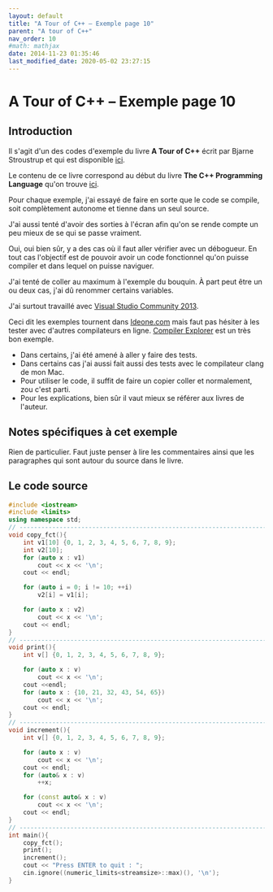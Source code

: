 ```yaml
---
layout: default
title: "A Tour of C++ – Exemple page 10"
parent: "A tour of C++"
nav_order: 10
#math: mathjax
date: 2014-11-23 01:35:46
last_modified_date: 2020-05-02 23:27:15
---
```


# A Tour of C++ – Exemple page 10

## Introduction
Il s'agit d'un des codes d'exemple du livre **A Tour of C++** écrit par Bjarne Stroustrup et qui est disponible [ici](http://www.amazon.fr/Tour-C-Bjarne-Stroustrup/dp/0321958314/ref%3Dsr_1_1?ie=UTF8&qid=1416699327&sr=8-1&keywords=a+tour+of+c%2B%2B). 

Le contenu de ce livre correspond au début du livre **The C++ Programming Language** qu'on trouve [ici](http://www.amazon.fr/The-Programming-Language-Bjarne-Stroustrup/dp/0321563840/ref%3Dpd_sim_eb_3?ie=UTF8&refRID=0CR047TTJV1HA6CVA9XA).

Pour chaque exemple, j'ai essayé de faire en sorte que le code se compile, soit complètement autonome et tienne dans un seul source.

J'ai aussi tenté d'avoir des sorties à l'écran afin qu'on se rende compte un peu mieux de se qui se passe vraiment.

Oui, oui bien sûr, y a des cas où il faut aller vérifier avec un débogueur.
En tout cas l'objectif est de pouvoir avoir un code fonctionnel qu'on puisse compiler et dans lequel on puisse naviguer.

J'ai tenté de coller au maximum à l'exemple du bouquin. À part peut être un ou deux cas, j'ai dû renommer certains variables.

J'ai surtout travaillé avec [Visual Studio Community 2013](http://www.visualstudio.com/products/visual-studio-community-vs).

Ceci dit les exemples tournent dans [Ideone.com](http://ideone.com/) mais faut pas hésiter à les tester avec d'autres compilateurs en ligne. [Compiler Explorer](https://godbolt.org/) est un très bon exemple.

* Dans certains, j'ai été amené à aller y faire des tests.  
* Dans certains cas j'ai aussi fait aussi des tests avec le compilateur clang de mon Mac.  
* Pour utiliser le code, il suffit de faire un copier coller et normalement, zou c'est parti.  
* Pour les explications, bien sûr il vaut mieux se référer aux livres de l'auteur.  


## Notes spécifiques à cet exemple


Rien de particulier. Faut juste penser à lire les commentaires ainsi que les paragraphes qui sont autour du source dans le livre.

## Le code source

```cpp
#include <iostream>
#include <limits>
using namespace std;
// ----------------------------------------------------------------------------
void copy_fct(){
    int v1[10] {0, 1, 2, 3, 4, 5, 6, 7, 8, 9};                                    // v1 is an array of 10 integers intialized with values from 0 to 9
    int v2[10];                                                                   // to become a copy of v1
    for (auto x : v1)                                                             // for each x in v
        cout << x << '\n';
    cout << endl;

    for (auto i = 0; i != 10; ++i)                                                // copy elements
        v2[i] = v1[i];

    for (auto x : v2)
        cout << x << '\n';
    cout << endl;
}
// ----------------------------------------------------------------------------
void print(){
    int v[] {0, 1, 2, 3, 4, 5, 6, 7, 8, 9};

    for (auto x : v)
        cout << x << '\n';
    cout <<endl;
    for (auto x : {10, 21, 32, 43, 54, 65})
        cout << x << '\n';
    cout << endl;
}
// ----------------------------------------------------------------------------
void increment(){
    int v[] {0, 1, 2, 3, 4, 5, 6, 7, 8, 9};

    for (auto x : v)
        cout << x << '\n';
    cout << endl;
    for (auto& x : v)                                                             // x is a reference to an object whose type is automatically deduced
        ++x;

    for (const auto& x : v)                                                       // x is a read only reference to an object whose type is automatically deduced
        cout << x << '\n';
    cout << endl;
}
// ----------------------------------------------------------------------------
int main(){
    copy_fct();
    print();
    increment();
    cout << "Press ENTER to quit : ";
    cin.ignore((numeric_limits<streamsize>::max)(), '\n');
}
```
